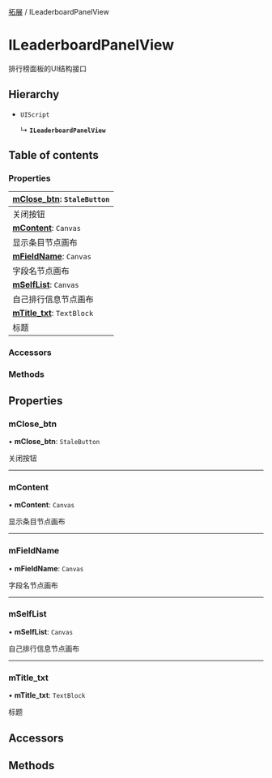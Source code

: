 [拓展](../groups/Extension.拓展.md) / ILeaderboardPanelView

# ILeaderboardPanelView <Badge type="tip" text="Interface" /> <Score text="ILeaderboardPanelView" />

排行榜面板的UI结构接口

## Hierarchy

- `UIScript`

  ↳ **`ILeaderboardPanelView`**

## Table of contents

### Properties <Score text="Properties" /> 
| **[mClose\_btn](mwext.ILeaderboardPanelView.md#mclose_btn)**: `StaleButton`  |
| :-----|
| 关闭按钮|
| **[mContent](mwext.ILeaderboardPanelView.md#mcontent)**: `Canvas`  |
| 显示条目节点画布|
| **[mFieldName](mwext.ILeaderboardPanelView.md#mfieldname)**: `Canvas`  |
| 字段名节点画布|
| **[mSelfList](mwext.ILeaderboardPanelView.md#mselflist)**: `Canvas`  |
| 自己排行信息节点画布|
| **[mTitle\_txt](mwext.ILeaderboardPanelView.md#mtitle_txt)**: `TextBlock`  |
| 标题|

### Accessors <Score text="Accessors" /> 

### Methods <Score text="Methods" /> 

## Properties

### mClose\_btn <Score text="mClose" /> 

• **mClose\_btn**: `StaleButton`

关闭按钮

___

### mContent <Score text="mContent" /> 

• **mContent**: `Canvas`

显示条目节点画布

___

### mFieldName <Score text="mFieldName" /> 

• **mFieldName**: `Canvas`

字段名节点画布

___

### mSelfList <Score text="mSelfList" /> 

• **mSelfList**: `Canvas`

自己排行信息节点画布

___

### mTitle\_txt <Score text="mTitle" /> 

• **mTitle\_txt**: `TextBlock`

标题

## Accessors

## Methods
